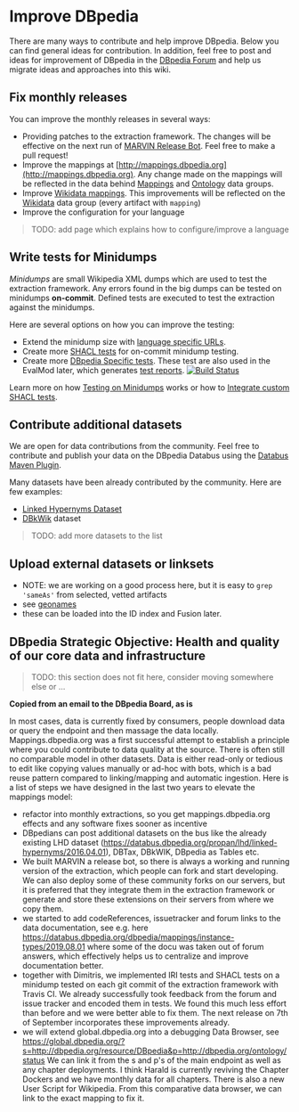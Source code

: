 # Improve DBpedia 

There are many ways to contribute and help improve DBpedia. Below you can find general ideas for contribution. In addition, feel free to post and ideas for improvement of DBpedia in the [DBpedia Forum](https://forum.dbpedia.org) and help us migrate ideas and approaches into this wiki.

## Fix monthly releases

You can improve the monthly releases in several ways:

* Providing patches to the extraction framework. The changes will be effective on the next run of [MARVIN Release Bot](http://dev.dbpedia.org/MARVIN_Release_Bot). Feel free to make a pull request!
* Improve the mappings at [http://mappings.dbpedia.org](http://mappings.dbpedia.org). Any change made on the mappings will be reflected in the data behind [Mappings](https://databus.dbpedia.org/dbpedia/mappings) and [Ontology](https://databus.dbpedia.org/dbpedia/ontology) data groups.
* Improve [Wikidata mappings](https://github.com/dbpedia/extraction-framework/blob/master/core/src/main/resources/wikidatar2r.json). This improvements will be reflected on the [Wikidata](https://databus.dbpedia.org/dbpedia/wikidata) data group (every artifact with `mapping`)
* Improve the configuration for your language

> TODO: add page which explains how to configure/improve a language

## Write tests for Minidumps

*Minidumps* are small Wikipedia XML dumps which are used to test the extraction framework.
Any errors found in the big dumps can be tested on minidumps **on-commit**.
Defined tests are executed to test the extraction against the minidumps.

Here are several options on how you can improve the testing:

* Extend the minidump size with [language specific URLs](https://github.com/dbpedia/extraction-framework/blob/master/dump/src/test/bash/uris.lst).
* Create more [SHACL tests](https://github.com/dbpedia/extraction-framework/blob/master/dump/src/test/resources/custom-shacl-tests.ttl) for on-commit minidump testing. 
* Create more [DBpedia Specific tests](https://github.com/dbpedia/extraction-framework/blob/master/dump/src/test/resources/dbpedia-specific-ci-tests.ttl). These test are also used in the EvalMod later, which generates [test reports](http://akswnc7.informatik.uni-leipzig.de/eval/repo//dbpedia/mappings/mappingbased-objects/2019.08.30/c6da97f40f67a6fce0f6a254ea122bb9a1d918725e088c1fadc7b0dbae0106c5.html). [![Build Status](http://akswnc7.informatik.uni-leipzig.de/eval/repo//dbpedia/mappings/mappingbased-objects/2019.08.30/c6da97f40f67a6fce0f6a254ea122bb9a1d918725e088c1fadc7b0dbae0106c5.svg)](http://akswnc7.informatik.uni-leipzig.de/eval/repo//dbpedia/mappings/mappingbased-objects/2019.08.30/c6da97f40f67a6fce0f6a254ea122bb9a1d918725e088c1fadc7b0dbae0106c5.html) 

Learn more on how [Testing on Minidumps](http://dev.dbpedia.org/Testing_on_Minidumps) works or how to [Integrate custom SHACL tests](http://dev.dbpedia.org/Integrating_SHACL_Tests).

## Contribute additional datasets

We are open for data contributions from the community.
Feel free to contribute and publish your data on the DBpedia Databus using the [Databus Maven Plugin](http://dev.dbpedia.org/Databus_Upload_Client).

Many datasets have been already contributed by the community. Here are few examples:
* [Linked Hypernyms Dataset](https://databus.dbpedia.org/propan/lhd/linked-hypernyms/2016.04.01)
* [DBkWik](https://databus.dbpedia.org/sven-h/dbkwik/dbkwik/2019.09.02) dataset 

> TODO: add more datasets to the list

## Upload external datasets or linksets
* NOTE: we are working on a good process here, but it is easy to `grep 'sameAs'` from selected, vetted artifacts
* see [geonames](https://databus.dbpedia.org/kurzum/cleaned-data/geonames/2018.03.11)
* these can be loaded into the ID index and Fusion later. 

## DBpedia Strategic Objective: Health and quality of our core data and infrastructure

> TODO: this section does not fit here, consider moving somewhere else or ...

**Copied from an email to the DBpedia Board, as is**

In most cases, data is currently fixed by consumers, people download data or query the endpoint and then massage the data locally. Mappings.dbpedia.org was a first successful attempt to establish a principle where you could contribute to data quality at the source. There is often still no comparable model in other datasets. Data is either read-only or tedious to edit like copying values manually or ad-hoc with bots, which is a bad reuse pattern compared to linking/mapping and automatic ingestion. Here is a list of steps we have designed in the last two years to elevate the mappings model:

* refactor into monthly extractions, so you get mappings.dbpedia.org effects and any software fixes sooner as incentive
* DBpedians can post additional datasets on the bus like the already existing LHD dataset (https://databus.dbpedia.org/propan/lhd/linked-hypernyms/2016.04.01), DBTax, DBkWIK, DBpedia as Tables etc.
* We built MARVIN a release bot, so there is always a working and running version of the extraction, which people can fork and start developing. We can also deploy some of these community forks on our servers, but it is preferred that they integrate them in the extraction framework or generate and store these extensions on their servers from where we copy them.
* we started to add codeReferences, issuetracker and forum links to the data documentation, see e.g. here https://databus.dbpedia.org/dbpedia/mappings/instance-types/2019.08.01 where some of the docu was taken out of forum answers, which effectively helps us to centralize and improve documentation better.
* together with Dimitris, we implemented IRI tests and SHACL tests on a minidump tested on each git commit of the extraction framework with Travis CI. We already successfully took feedback from the forum and issue tracker and encoded them in tests. We found this much less effort than before and we were better able to fix them. The next release on 7th of September incorporates these improvements already.
* we will extend global.dbpedia.org into a debugging Data Browser, see https://global.dbpedia.org/?s=http://dbpedia.org/resource/DBpedia&p=http://dbpedia.org/ontology/status We can link it from the s and p's of the main endpoint as well as any chapter deployments. I think Harald is currently reviving the Chapter Dockers and we have monthly data for all chapters. There is also a new User Script for Wikipedia. From this comparative data browser, we can link to the exact mapping to fix it.
